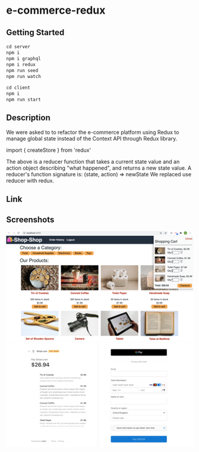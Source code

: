 # e-commerce-redux

## Getting Started

```
cd server 
npm i
npm i graphql
npm i redux
npm run seed 
npm run watch
```

```
cd client
npm i
npm run start
```

## Description 

We were asked to to refactor the e-commerce platform using Redux to manage global state instead of the Context API through Redux library. 

import { createStore } from 'redux'

The above is a reducer function that takes a current state value and an action object describing "what happened", and returns a new state value.
A reducer's function signature is: (state, action) => newState
We replaced use reducer with redux. 


## Link

## Screenshots
![link1](./screenshots/ecommerceRedux1.png)
![link2](./screenshots/ecommerceRedux2.png)
